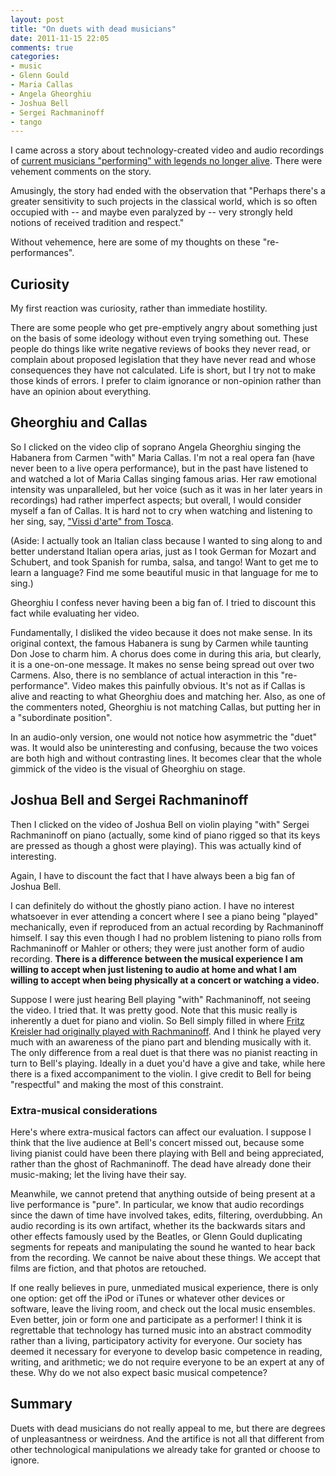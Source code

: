 ```yaml
---
layout: post
title: "On duets with dead musicians"
date: 2011-11-15 22:05
comments: true
categories:
- music
- Glenn Gould
- Maria Callas
- Angela Gheorghiu
- Joshua Bell
- Sergei Rachmaninoff
- tango
---
```

I came across a story about technology-created video and audio recordings of [current musicians "performing" with legends no longer alive](http://www.npr.org/blogs/deceptivecadence/2011/11/10/142209842/when-is-a-duet-actually-a-duet). There were vehement comments on the story.

Amusingly, the story had ended with the observation that "Perhaps there's a greater sensitivity to such projects in the classical world, which is so often occupied with -- and maybe even paralyzed by -- very strongly held notions of received tradition and respect."

Without vehemence, here are some of my thoughts on these "re-performances".

<!--more-->

## Curiosity

My first reaction was curiosity, rather than immediate hostility.

There are some people who get pre-emptively angry about something just on the basis of some ideology without even trying something out. These people do things like write negative reviews of books they never read, or complain about proposed legislation that they have never read and whose consequences they have not calculated. Life is short, but I try not to make those kinds of errors. I prefer to claim ignorance or non-opinion rather than have an opinion about everything.

## Gheorghiu and Callas

So I clicked on the video clip of soprano Angela Gheorghiu singing the Habanera from Carmen "with" Maria Callas.  I'm not a real opera fan (have never been to a live opera performance), but in the past have listened to and watched a lot of Maria Callas singing famous arias. Her raw emotional intensity was unparalleled, but her voice (such as it was in her later years in recordings) had rather imperfect aspects; but overall, I would consider myself a fan of Callas. It is hard not to cry when watching and listening to her sing, say, ["Vissi d'arte" from Tosca](http://operalady.blogspot.com/2011/01/maria-callas-as-tosca-vissi-darte.html).

(Aside: I actually took an Italian class because I wanted to sing along to and better understand Italian opera arias, just as I took German for Mozart and Schubert, and took Spanish for rumba, salsa, and tango!  Want to get me to learn a language?  Find me some beautiful music in that language for me to sing.)

Gheorghiu I confess never having been a big fan of. I tried to discount this fact while evaluating her video.

Fundamentally, I disliked the video because it does not make sense. In its original context, the famous Habanera is sung by Carmen while taunting Don Jose to charm him. A chorus does come in during this aria, but clearly, it is a one-on-one message. It makes no sense being spread out over two Carmens. Also, there is no semblance of actual interaction in this "re-performance". Video makes this painfully obvious. It's not as if Callas is alive and reacting to what Gheorghiu does and matching her.  Also, as one of the commenters noted, Gheorghiu is not matching Callas, but putting her in a "subordinate position".

In an audio-only version, one would not notice how asymmetric the "duet" was. It would also be uninteresting and confusing, because the two voices are both high and without contrasting lines. It becomes clear that the whole gimmick of the video is the visual of Gheorghiu on stage.

## Joshua Bell and Sergei Rachmaninoff

Then I clicked on the video of Joshua Bell on violin playing "with" Sergei Rachmaninoff on piano (actually, some kind of piano rigged so that its keys are pressed as though a ghost were playing).  This was actually kind of interesting.

Again, I have to discount the fact that I have always been a big fan of Joshua Bell.

I can definitely do without the ghostly piano action. I have no interest whatsoever in ever attending a concert where I see a piano being "played" mechanically, even if reproduced from an actual recording by Rachmaninoff himself. I say this even though I had no problem listening to piano rolls from Rachmaninoff or Mahler or others; they were just another form of audio recording. **There is a difference between the musical experience I am willing to accept when just listening to audio at home and what I am willing to accept when being physically at a concert or watching a video.**

Suppose I were just hearing Bell playing "with" Rachmaninoff, not seeing the video. I tried that. It was pretty good. Note that this music really is inherently a duet for piano and violin. So Bell simply filled in where [Fritz Kreisler had originally played with Rachmaninoff](http://www.zenph.com/the-music/artists/rachmaninoff-plays-rachmaninoff/joshua-bell-at-home-with-friends). And I think he played very much with an awareness of the piano part and blending musically with it. The only difference from a real duet is that there was no pianist reacting in turn to Bell's playing. Ideally in a duet you'd have a give and take, while here there is a fixed accompaniment to the violin. I give credit to Bell for being "respectful" and making the most of this constraint.

### Extra-musical considerations

Here's where extra-musical factors can affect our evaluation. I suppose I think that the live audience at Bell's concert missed out, because some living pianist could have been there playing with Bell and being appreciated, rather than the ghost of Rachmaninoff. The dead have already done their music-making; let the living have their say.

Meanwhile, we cannot pretend that anything outside of being present at a live performance is "pure". In particular, we know that audio recordings since the dawn of time have involved takes, edits, filtering, overdubbing. An audio recording is its own artifact, whether its the backwards sitars and other effects famously used by the Beatles, or Glenn Gould duplicating segments for repeats and manipulating the sound he wanted to hear back from the recording. We cannot be naive about these things. We accept that films are fiction, and that photos are retouched.

If one really believes in pure, unmediated musical experience, there is only one option: get off the iPod or iTunes or whatever other devices or software, leave the living room, and check out the local music ensembles. Even better, join or form one and participate as a performer! I think it is regrettable that technology has turned music into an abstract commodity rather than a living, participatory activity for everyone. Our society has deemed it necessary for everyone to develop basic competence in reading, writing, and arithmetic; we do not require everyone to be an expert at any of these. Why do we not also expect basic musical competence?

## Summary

Duets with dead musicians do not really appeal to me, but there are degrees of unpleasantness or weirdness. And the artifice is not all that different from other technological manipulations we already take for granted or choose to ignore.

